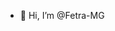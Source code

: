 - 👋 Hi, I’m @Fetra-MG

<!---
Fetra-MG/Fetra-MG is a ✨ special ✨ repository because its `README.md` (this file) appears on your GitHub profile.
You can click the Preview link to take a look at your changes.
--->
